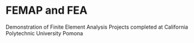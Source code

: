 # FEMAP and FEA
Demonstration of Finite Element Analysis Projects completed at California Polytechnic University Pomona
